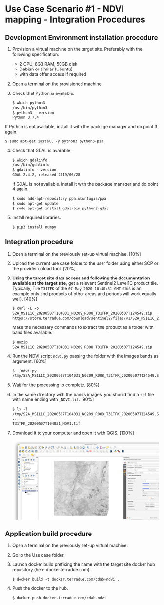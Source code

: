 # Use Case Scenario #1 - NDVI mapping - Integration Procedures

## Development Environment installation procedure

1. Provision a virtual machine on the target site. Preferably with the following specification:
   - 2 CPU, 8GB RAM, 50GB disk
   - Debian or similar (Ubuntu)
   - with data offer access if required
  
2. Open a terminal on the provisioned machine.

3. Check that Python is available.

   ```console
   $ which python3
   /usr/bin/python3
   $ python3 --version
   Python 3.7.4
   ```

  If Python is not available, install it with the package manager and do point 3 again.

  ```console
  $ sudo apt-get install -y python3 python3-pip
  ```

4. Check that GDAL is available.

   ```console
   $ which gdalinfo
   /usr/bin/gdalinfo
   $ gdalinfo --version
   GDAL 2.4.2, released 2019/06/28
   ```

   If GDAL is not available, install it with the package manager and do point 4 again.

   ```console
   $ sudo add-apt-repository ppa:ubuntugis/ppa
   $ sudo apt-get update
   $ sudo apt-get install gdal-bin python3-gdal
   ```

5. Install required libraries.

   ```console
   $ pip3 install numpy
   ```

## Integration procedure 

1. Open a terminal on the previously set-up virtual machine. [10%]

2. Upload the current use case folder to the user folder using either SCP or the provider upload tool. [20%]

3. **Using the target site data access and following the documentation available at the target site**, get a relevant Sentinel2 Level1C product tile. Typically, Tile `T31TFK` of the `07 May 2020 10:40:31 GMT` (this is an example only and products of other areas and periods will work equally well). [40%]

   ```console
   $ curl -L -o S2A_MSIL1C_20200507T104031_N0209_R008_T31TFK_20200507T124549.zip https://store.terradue.com/download/sentinel2/files/v1/S2A_MSIL1C_20200507T104031_N0209_R008_T31TFK_20200507T124549
   ```

    Make the necessary commands to extract the product as a folder with band files available.

   ```console
   $ unzip S2A_MSIL1C_20200507T104031_N0209_R008_T31TFK_20200507T124549.zip
   ```

4. Run the NDVI script `ndvi.py` passing the folder with the images bands as argument. [60%]

   ```console
   $ ./ndvi.py /tmp/S2A_MSIL1C_20200507T104031_N0209_R008_T31TFK_20200507T124549.SAFE/GRANULE/L1C_T31TFK_A025459_20200507T104558/IMG_DATA/
   ```

5. Wait for the processing to complete. [80%]

6. In the same directory with the bands images, you should find a `tif` file with name ending with `_NDVI.tif`. [90%]

   ```console
   $ ls -l /tmp/S2A_MSIL1C_20200507T104031_N0209_R008_T31TFK_20200507T124549.SAFE/GRANULE/L1C_T31TFK_A025459_20200507T104558/IMG_DATA/
   ...
   T31TFK_20200507T104031_NDVI.tif
   ```

8. Download it to your computer and open it with QGIS. [100%]

   ![NDVI in QIS](T31TFK_20200507T104031_NDVI.png "NDVI in QGIS")

## Application build procedure 

1. Open a terminal on the previously set-up virtual machine.

2. Go to the Use case folder.

3. Launch docker build prefixing the name with the target site docker hub repository (here docker.terradue.com).

   ```console
   $ docker build -t docker.terradue.com/cdab-ndvi .
   ```

4. Push the docker to the hub.

   ```console
   $ docker push docker.terradue.com/cdab-ndvi
   ```
